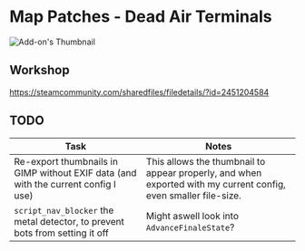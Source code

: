 # Map Patches - Dead Air Terminals
![Add-on's Thumbnail](xd1.png)

## Workshop
https://steamcommunity.com/sharedfiles/filedetails/?id=2451204584

## TODO
Task | Notes
---- | ------
Re-export thumbnails in GIMP without EXIF data (and with the current config I use) | This allows the thumbnail to appear properly, and when exported with my current config, even smaller file-size.
`script_nav_blocker` the metal detector, to prevent bots from setting it off | Might aswell look into `AdvanceFinaleState`?